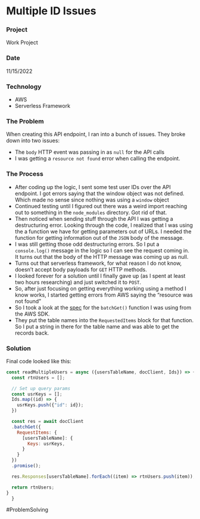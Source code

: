 # Multiple ID Issues

### Project
Work Project

### Date
11/15/2022

### Technology
- AWS
- Serverless Framework

### The Problem

When creating this API endpoint, I ran into a bunch of issues. They broke down into two issues:
-   The `body` HTTP event was passing in as `null` for the API calls
-   I was getting a `resource not found` error when calling the endpoint.

### The Process
-   After coding up the logic, I sent some test user IDs over the API endpoint. I got errors saying that the window object was not defined. Which made no sense since nothing was using a `window` object
-   Continued testing until I figured out there was a weird import reaching out to something in the `node_modules` directory. Got rid of that.
-   Then noticed when sending stuff through the API I was getting a destructuring error. Looking through the code, I realized that I was using the a function we have for getting parameters out of URLs. I needed the function for getting information out of the `JSON` body of the message.
-   I was still getting those odd destructuring errors. So I put a `console.log()` message in the logic so I can see the request coming in. It turns out that the body of the HTTP message was coming up as null.
-   Turns out that serverless framework, for what reason I do not know, doesn’t accept body payloads for `GET` HTTP methods.
-   I looked forever for a solution until I finally gave up (as I spent at least two hours researching) and just switched it to `POST`.
-   So, after just focusing on getting everything working using a method I know works, I started getting errors from AWS saying the “resource was not found”
-   So I took a look at the [spec](https://docs.aws.amazon.com/AWSJavaScriptSDK/latest/AWS/DynamoDB/DocumentClient.html#batchGet-property) for the `batchGet()` function I was using from the AWS SDK.
-   They put the table names into the `RequestedItems` block for that function. So I put a string in there for the table name and was able to get the records back.

### Solution
Final code looked like this:

```JavaScript
const readMultipleUsers = async ({usersTableName, docClient, Ids}) => {
  const rtnUsers = [];

  // Set up query params
  const usrKeys = [];
  Ids.map((id) => {
    usrKeys.push({"id": id});
  })

  const res = await docClient
  .batchGet({
    RequestItems: {
      [usersTableName]: {
        Keys: usrKeys,
      }
    }
  })
  .promise();

  res.Responses[usersTableName].forEach((item) => rtnUsers.push(item));

  return rtnUsers;
}
  }
```



#ProblemSolving